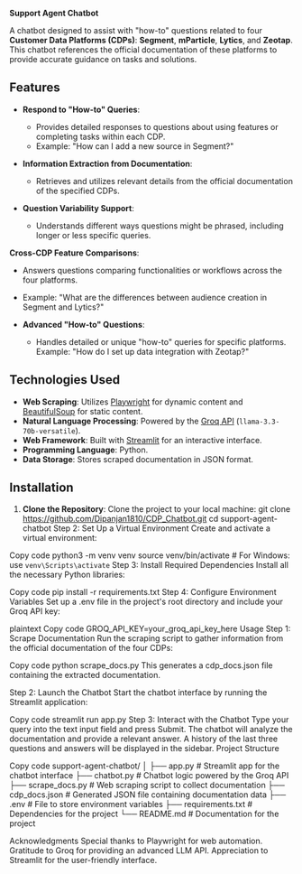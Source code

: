 **Support Agent Chatbot**

A chatbot designed to assist with "how-to" questions related to four **Customer Data Platforms (CDPs)**: **Segment**, **mParticle**, **Lytics**, and **Zeotap**. This chatbot references the official documentation of these platforms to provide accurate guidance on tasks and solutions.

## Features

- **Respond to "How-to" Queries**:
    - Provides detailed responses to questions about using features or completing tasks within each CDP.
    - Example: "How can I add a new source in Segment?"

- **Information Extraction from Documentation**:
  - Retrieves and utilizes relevant details from the official documentation of the specified CDPs.

- **Question Variability Support**:
  - Understands different ways questions might be phrased, including longer or less specific queries.

**Cross-CDP Feature Comparisons**:
  - Answers questions comparing functionalities or workflows across the four platforms.
  - Example: "What are the differences between audience creation in Segment and Lytics?"

- **Advanced "How-to" Questions**:
  - Handles detailed or unique "how-to" queries for specific platforms.
  Example: "How do I set up data integration with Zeotap?"


## Technologies Used

- **Web Scraping**:
Utilizes [Playwright](https://playwright.dev/) for dynamic content and [BeautifulSoup](https://www.crummy.com/software/BeautifulSoup/) for static content.
- **Natural Language Processing**:
Powered by the [Groq API](https://groq.com/) (`llama-3.3-70b-versatile`).
- **Web Framework**:
Built with [Streamlit](https://streamlit.io/) for an interactive interface.
- **Programming Language**: Python.
- **Data Storage**: Stores scraped documentation in JSON format.

## Installation

1. **Clone the Repository**:
Clone the project to your local machine:
git clone https://github.com/Dipanjan1810/CDP_Chatbot.git
cd support-agent-chatbot
Step 2: Set Up a Virtual Environment
Create and activate a virtual environment:


Copy code
python3 -m venv venv
source venv/bin/activate  # For Windows: use `venv\Scripts\activate`
Step 3: Install Required Dependencies
Install all the necessary Python libraries:


Copy code
pip install -r requirements.txt
Step 4: Configure Environment Variables
Set up a .env file in the project's root directory and include your Groq API key:

plaintext
Copy code
GROQ_API_KEY=your_groq_api_key_here
Usage
Step 1: Scrape Documentation
Run the scraping script to gather information from the official documentation of the four CDPs:


Copy code
python scrape_docs.py
This generates a cdp_docs.json file containing the extracted documentation.

Step 2: Launch the Chatbot
Start the chatbot interface by running the Streamlit application:


Copy code
streamlit run app.py
Step 3: Interact with the Chatbot
Type your query into the text input field and press Submit.
The chatbot will analyze the documentation and provide a relevant answer.
A history of the last three questions and answers will be displayed in the sidebar.
Project Structure

Copy code
support-agent-chatbot/
│
├── app.py                # Streamlit app for the chatbot interface
├── chatbot.py            # Chatbot logic powered by the Groq API
├── scrape_docs.py        # Web scraping script to collect documentation
├── cdp_docs.json         # Generated JSON file containing documentation data
├── .env                  # File to store environment variables
├── requirements.txt      # Dependencies for the project
└── README.md             # Documentation for the project


Acknowledgments
Special thanks to Playwright for web automation.
Gratitude to Groq for providing an advanced LLM API.
Appreciation to Streamlit for the user-friendly interface.
